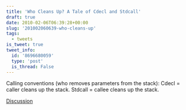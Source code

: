 ```yaml
---
title: 'Who Cleans Up? A Tale of Cdecl and Stdcall'
draft: true
date: 2010-02-06T06:39:28+00:00
slug: '201002060639-who-cleans-up'
tags:
  - tweets
is_tweet: true
tweet_info:
  id: '8696680059'
  type: 'post'
  is_thread: False
---
```




Calling conventions (who removes parameters from the stack): Cdecl = caller cleans up the stack. Stdcall = callee cleans up the stack.

[Discussion](https://x.com/sytelus/status/8696680059)
